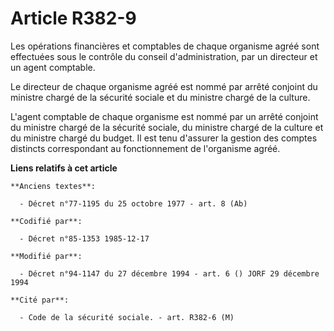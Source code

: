 # Article R382-9

Les opérations financières et comptables de chaque organisme agréé sont effectuées sous le contrôle du conseil
d'administration, par un directeur et un agent comptable. 

Le directeur de chaque organisme agréé est nommé par arrêté conjoint du ministre chargé de la sécurité sociale et du ministre
chargé de la culture.

L'agent comptable de chaque organisme est nommé par un arrêté conjoint du ministre chargé de la sécurité sociale, du ministre
chargé de la culture et du ministre chargé du budget. Il est tenu d'assurer la gestion des comptes distincts correspondant au
fonctionnement de l'organisme agréé.

**Liens relatifs à cet article**

	**Anciens textes**:

	  - Décret n°77-1195 du 25 octobre 1977 - art. 8 (Ab)

	**Codifié par**:

	  - Décret n°85-1353 1985-12-17

	**Modifié par**:

	  - Décret n°94-1147 du 27 décembre 1994 - art. 6 () JORF 29 décembre 1994

	**Cité par**:

	  - Code de la sécurité sociale. - art. R382-6 (M)
